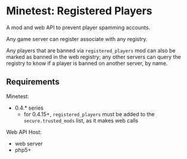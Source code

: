 # Minetest: Registered Players

A mod and web API to prevent player spamming accounts.

Any game server can register associate with any registry.

Any players that are banned via `registered_players` mod can also be marked as banned in the web registry; any other servers can query the registry to know if a player is banned on another server, by name.

## Requirements

Minetest:

* 0.4.* series
	* for 0.4.15+, `registered_players` must be added to the `secure.trusted_mods` list, as it makes web calls

Web API Host:

* web server
* php5+
